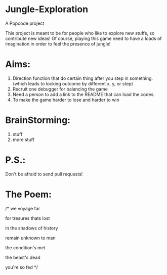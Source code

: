 # Jungle-Exploration
A Popcode project

This project is meant to be for people who like to explore new stuffs, so contribute new ideas!
Of course, playing this game need to have a loads of imagination in order to feel the presence of jungle!

# Aims:
1. Direction function that do certain thing after you step in something. (which leads to locking outcome by different x, y, or step)
2. Recruit one debugger for balancing the game 
3. Need a person to add a link to the README that can load the codes.
4. To make the game harder to lose and harder to win

# BrainStorming:
1. stuff
2. more stuff

# P.S.: 
Don't be afraid to send pull requests!

# The Poem:
/*
we voyage far

for tresures thats lost 

in the shadows of history

remain unknown to man


the condition's met

the beast's dead

you're so fed
*/



